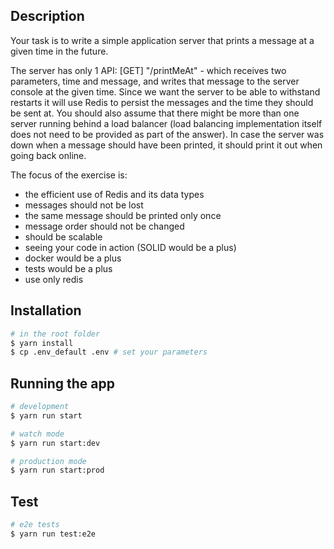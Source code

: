 ## Description

Your task is to write a simple application server that prints a message at a given time in the future.

The server has only 1 API:
[GET] "/printMeAt" - which receives two parameters, time and message, and writes that message to the server console at
the given time. Since we want the server to be able to withstand restarts it will use Redis to persist the messages and
the time they should be sent at. You should also assume that there might be more than one server running behind a load
balancer (load balancing implementation itself does not need to be provided as part of the answer). In case the server
was down when a message should have been printed, it should print it out when going back online.

The focus of the exercise is:

- the efficient use of Redis and its data types
- messages should not be lost
- the same message should be printed only once
- message order should not be changed
- should be scalable
- seeing your code in action (SOLID would be a plus)
- docker would be a plus
- tests would be a plus
- use only redis

## Installation

```bash
# in the root folder
$ yarn install
$ cp .env_default .env # set your parameters
```

## Running the app

```bash
# development
$ yarn run start

# watch mode
$ yarn run start:dev

# production mode
$ yarn run start:prod
```

## Test

```bash
# e2e tests
$ yarn run test:e2e
```